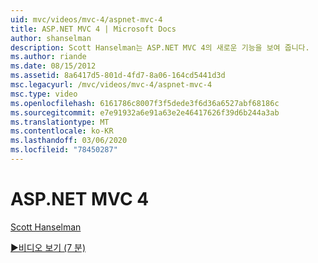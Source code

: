 ```yaml
---
uid: mvc/videos/mvc-4/aspnet-mvc-4
title: ASP.NET MVC 4 | Microsoft Docs
author: shanselman
description: Scott Hanselman는 ASP.NET MVC 4의 새로운 기능을 보여 줍니다.
ms.author: riande
ms.date: 08/15/2012
ms.assetid: 8a6417d5-801d-4fd7-8a06-164cd5441d3d
msc.legacyurl: /mvc/videos/mvc-4/aspnet-mvc-4
msc.type: video
ms.openlocfilehash: 6161786c8007f3f5dede3f6d36a6527abf68186c
ms.sourcegitcommit: e7e91932a6e91a63e2e46417626f39d6b244a3ab
ms.translationtype: MT
ms.contentlocale: ko-KR
ms.lasthandoff: 03/06/2020
ms.locfileid: "78450287"
---
```

# <a name="aspnet-mvc-4"></a>ASP.NET MVC 4

[Scott Hanselman](https://github.com/shanselman)

[&#9654;비디오 보기 (7 분)](https://channel9.msdn.com/Blogs/ASP-NET-Site-Videos/aspnet-mvc-4)
